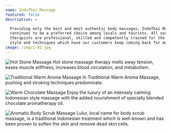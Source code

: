 ```yaml
---
name: IndoThai Massage
featured: false
description: >

  Providing only the best and most authentic body massages, IndoThai Massage
  continues to be a preferred choice among locals and tourists. All our
  therapists are professional, skilled and competently trained for the uniform
  style and techniques which have our customers keep coming back for more.
image: /img/1-82.jpg
---
```

![](/img/p_01.jpg "Hot Stone Massage Hot stone massage therapy melts away tension, eases muscle stiffness, increases blood circulation, and metabolism. ")

![](/img/p_03.jpg "Traditional Warm Aroma Massage In Traditional Warm Aroma Massage, pushing and stroking techniques predominate. ")

![](/img/p_02.jpg "Warm Chocolate Massage Enjoy the luxury of an intensely calming Indonesian style massage with the added nourishment of specially blended chocolate aromatherapy oil.")

![](/img/p_04.jpg "Aromatic Body Scrub Massage Lulur, local name for body scrub massage, is a traditional Indonesian treatment which is well-known and has been proven to soften the skin and remove dead skin cells. ")
